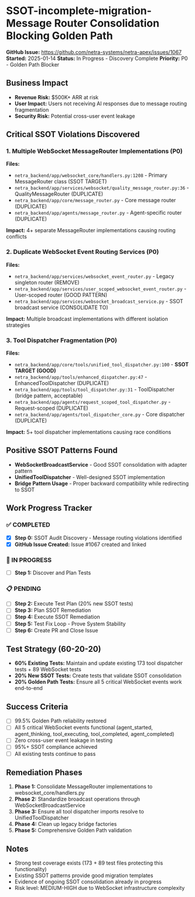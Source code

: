# SSOT-incomplete-migration-Message Router Consolidation Blocking Golden Path

**GitHub Issue:** https://github.com/netra-systems/netra-apex/issues/1067
**Started:** 2025-01-14
**Status:** In Progress - Discovery Complete
**Priority:** P0 - Golden Path Blocker

## Business Impact
- **Revenue Risk:** $500K+ ARR at risk
- **User Impact:** Users not receiving AI responses due to message routing fragmentation
- **Security Risk:** Potential cross-user event leakage

## Critical SSOT Violations Discovered

### 1. Multiple WebSocket MessageRouter Implementations (P0)
**Files:**
- `netra_backend/app/websocket_core/handlers.py:1208` - Primary MessageRouter class (SSOT TARGET)
- `netra_backend/app/services/websocket/quality_message_router.py:36` - QualityMessageRouter (DUPLICATE)
- `netra_backend/app/core/message_router.py` - Core message router (DUPLICATE)
- `netra_backend/app/agents/message_router.py` - Agent-specific router (DUPLICATE)

**Impact:** 4+ separate MessageRouter implementations causing routing conflicts

### 2. Duplicate WebSocket Event Routing Services (P0)
**Files:**
- `netra_backend/app/services/websocket_event_router.py` - Legacy singleton router (REMOVE)
- `netra_backend/app/services/user_scoped_websocket_event_router.py` - User-scoped router (GOOD PATTERN)
- `netra_backend/app/services/websocket_broadcast_service.py` - SSOT broadcast service (CONSOLIDATE TO)

**Impact:** Multiple broadcast implementations with different isolation strategies

### 3. Tool Dispatcher Fragmentation (P0)
**Files:**
- `netra_backend/app/core/tools/unified_tool_dispatcher.py:100` - **SSOT TARGET (GOOD)**
- `netra_backend/app/tools/enhanced_dispatcher.py:47` - EnhancedToolDispatcher (DUPLICATE)
- `netra_backend/app/tools/tool_dispatcher.py:31` - ToolDispatcher (bridge pattern, acceptable)
- `netra_backend/app/agents/request_scoped_tool_dispatcher.py` - Request-scoped (DUPLICATE)
- `netra_backend/app/agents/tool_dispatcher_core.py` - Core dispatcher (DUPLICATE)

**Impact:** 5+ tool dispatcher implementations causing race conditions

## Positive SSOT Patterns Found
- **WebSocketBroadcastService** - Good SSOT consolidation with adapter pattern
- **UnifiedToolDispatcher** - Well-designed SSOT implementation
- **Bridge Pattern Usage** - Proper backward compatibility while redirecting to SSOT

## Work Progress Tracker

### ✅ COMPLETED
- [x] **Step 0:** SSOT Audit Discovery - Message routing violations identified
- [x] **GitHub Issue Created:** Issue #1067 created and linked

### 🔄 IN PROGRESS
- [ ] **Step 1:** Discover and Plan Tests

### 📋 PENDING
- [ ] **Step 2:** Execute Test Plan (20% new SSOT tests)
- [ ] **Step 3:** Plan SSOT Remediation
- [ ] **Step 4:** Execute SSOT Remediation
- [ ] **Step 5:** Test Fix Loop - Prove System Stability
- [ ] **Step 6:** Create PR and Close Issue

## Test Strategy (60-20-20)
- **60% Existing Tests:** Maintain and update existing 173 tool dispatcher tests + 89 WebSocket tests
- **20% New SSOT Tests:** Create tests that validate SSOT consolidation
- **20% Golden Path Tests:** Ensure all 5 critical WebSocket events work end-to-end

## Success Criteria
- [ ] 99.5% Golden Path reliability restored
- [ ] All 5 critical WebSocket events functional (agent_started, agent_thinking, tool_executing, tool_completed, agent_completed)
- [ ] Zero cross-user event leakage in testing
- [ ] 95%+ SSOT compliance achieved
- [ ] All existing tests continue to pass

## Remediation Phases
1. **Phase 1:** Consolidate MessageRouter implementations to websocket_core/handlers.py
2. **Phase 2:** Standardize broadcast operations through WebSocketBroadcastService
3. **Phase 3:** Ensure all tool dispatcher imports resolve to UnifiedToolDispatcher
4. **Phase 4:** Clean up legacy bridge factories
5. **Phase 5:** Comprehensive Golden Path validation

## Notes
- Strong test coverage exists (173 + 89 test files protecting this functionality)
- Existing SSOT patterns provide good migration templates
- Evidence of ongoing SSOT consolidation already in progress
- Risk level: MEDIUM-HIGH due to WebSocket infrastructure complexity